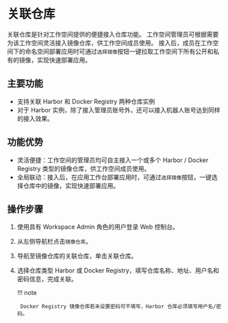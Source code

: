# 关联仓库

关联仓库是针对工作空间提供的便捷接入仓库功能。
工作空间管理员可根据需要为该工作空间灵活接入镜像仓库，供工作空间成员使用。
接入后，成员在工作空间下的命名空间部署应用时可通过`选择镜像`按钮一键拉取工作空间下所有公开和私有的镜像，实现快速部署应用。

## 主要功能

- 支持关联 Harbor 和 Docker Registry 两种仓库实例
- 对于 Harbor 实例，除了接入管理员账号外，还可以接入机器人账号达到同样的接入效果。

## 功能优势

- 灵活便捷：工作空间的管理员均可自主接入一个或多个 Harbor / Docker Registry 类型的镜像仓库，供工作空间成员使用。
- 全局联动：接入后，在应用工作台部署应用时，可通过`选择镜像`按钮，一键选择仓库中的镜像，实现快速部署应用。

[](images/relate01.png)

## 操作步骤

1. 使用具有 Workspace Admin 角色的用户登录 Web 控制台。

2. 从左侧导航栏点击`镜像仓库`。

    [](images/relate0201.png)

3. 导航至镜像仓库的关联仓库，单击关联仓库。

    [](images/relate02.png)

4. 选择仓库类型 Harbor 或 Docker Registry，填写仓库名称、地址、用户名和密码信息，完成关联。

    [](images/relate03.png)

    !!! note

        Docker Registry 镜像仓库若未设置密码可不填写，Harbor 仓库必须填写用户名/密码。

